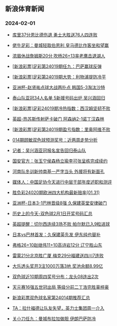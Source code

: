 ## 新浪体育新闻 
### 2024-02-01

+ [库里37分恩比德伤退 勇士大胜送76人四连败](https://sports.sina.com.cn/basketball/nba/2024-01-31/doc-inafkwne1739188.shtml)

+ [佬牛足彩：曼城轻取伯恩利 皇马德比作客坐和望赢](https://sports.sina.com.cn/l/2024-01-31/doc-inafkmwp9371607.shtml)

+ [浓眉休战詹姆斯20分 吹杨26+13率老鹰击退湖人](https://sports.sina.com.cn/basketball/nba/2024-01-31/doc-inafksek6378938.shtml)

+ [[新浪彩票]足彩第24019期任九：巴萨赢球反弹](https://sports.sina.com.cn/l/2024-01-31/doc-inafkmwr6146308.shtml)

+ [[新浪彩票]足彩第24019期大势：利物浦提防冷平](https://sports.sina.com.cn/l/2024-01-31/doc-inafkmwr6143886.shtml)

+ [亚洲杯-赵贤祐点球大战两扑点 韩国5-3淘汰沙特](https://sports.sina.com.cn/china/asia/2024-01-31/doc-inafksep6056903.shtml)

+ [泰山队亚冠34人名单 5新援号码出炉 吴兴涵回归](https://sports.sina.com.cn/china/2024-01-31/doc-inafkwnh6267443.shtml)

+ [[新浪彩票]足彩24019期冷热指数：西汉姆坚韧不败](https://sports.sina.com.cn/l/2024-01-31/doc-inafkmwr6148180.shtml)

+ [英超-热苏斯传射萨卡破门 阿森纳2-1诺丁汉森林](https://sports.sina.com.cn/g/pl/2024-01-31/doc-inafkmwr6144088.shtml)

+ [[新浪彩票]足彩第24019期盈亏指数：里奥阿维不败](https://sports.sina.com.cn/l/2024-01-31/doc-inafkmwn6459418.shtml)

+ [014期顾敏双色球预测奖号：近两周走势分析](https://sports.sina.com.cn/l/2024-01-31/doc-inafmaui5872561.shtml)

+ [记者：吴兴涵亚冠报名宣告回归泰山队](https://sports.sina.com.cn/china/j/2024-01-31/doc-inafmhzy1552667.shtml)

+ [国安官方：张玉宁侯森杨立瑜李可张呈栋完成续约](https://sports.sina.com.cn/china/j/2024-01-31/doc-inafmpiw1443249.shtml)

+ [河南队冬训新帅南基一严字当头 外援将有新面孔](https://sports.sina.com.cn/china/2024-01-31/doc-inafksek6395101.shtml)

+ [媒体人：中国足协今天进行中层干部年度述职和测评](https://sports.sina.com.cn/china/j/2024-01-31/doc-inafmiaa6113599.shtml)

+ [胜负彩24020期欧洲四大机构最新赔率(01.31)](https://sports.sina.com.cn/l/2024-01-31/doc-inafksep6073457.shtml)

+ [亚洲杯-日本3-1巴林晋级8强 久保建英堂安律破门](https://sports.sina.com.cn/china/asia/2024-01-31/doc-inafmtrw5917520.shtml)

+ [历史上的今天-双色球2月1日开奖号码汇总](https://sports.sina.com.cn/l/2024-01-31/doc-inafmaui5881740.shtml)

+ [英超提醒：切尔西连续3场不败 帕尔默已入9粒进球](https://sports.sina.com.cn/l/2024-01-31/doc-inafkmwr6150881.shtml)

+ [日本vs巴林首发：久保建英先发 伊东纯也替补](https://sports.sina.com.cn/china/asia/2024-01-31/doc-inafmpiw1442882.shtml)

+ [弗格26+10赵继伟11+10高诗岩12分 辽宁胜山东](https://sports.sina.com.cn/basketball/cba/2024-01-31/doc-inafmtrz5593915.shtml)

+ [雷蒙21分北京胜广厦 梅克29分福建送四川7连败](https://sports.sina.com.cn/basketball/cba/2024-01-31/doc-inafmtrx8815717.shtml)

+ [大乐透头奖开3注1000万落3地 奖池余额8.99亿](https://sports.sina.com.cn/l/2024-01-31/doc-inafmtrx8823514.shtml)

+ [双色球近10期周四奖号分布：龙头08连出2次](https://sports.sina.com.cn/l/2024-01-31/doc-inafmaui5882172.shtml)

+ [天元赛16强五世冠出局 等级分前二丁浩完胜辜梓豪](https://sports.sina.com.cn/chess/weiqi/2024-01-31/doc-inafmiaa6116478.shtml)

+ [新浪彩票双色球名家第24014期推荐汇总](https://sports.sina.com.cn/l/2024-01-31/doc-inafmaui5883459.shtml)

+ [TA：拉什福德让队友失望，英力士集团周一介入](https://sports.sina.com.cn/g/2024-01-31/doc-inafmxxu5811666.shtml)

+ [关小刀任九：曼城布拉加做胆 伊朗巴萨防冷](https://sports.sina.com.cn/l/2024-01-31/doc-inafmiac8998173.shtml)

